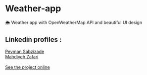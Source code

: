 # Weather-app
🌦️ Weather app with OpenWeatherMap API and beautiful UI design
## Linkedin profiles :
[Peyman Sabzizade](https://www.linkedin.com/in/peyman-sabzizade)<br/>
[Mahdiyeh Zafari](https://www.linkedin.com/in/mahdiyeh-zafari/?utm_source=share&utm_campaign=share_via&utm_content=profile&utm_medium=android_app)
<br/><br/>
[See the project online](https://peyman-sabzizadeh.github.io/Weather-app/)
